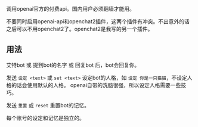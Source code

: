 调用openai官方的付费api。国内用户必须翻墙才能用。

不要同时启用openai-api和openchat2插件，这两个插件有冲突。不出意外的话之后可以不用openchat2了。openchat2是我写的另一个插件。


## 用法

艾特bot 或 提到bot的名字 或 回复bot 后，bot会回复你。

发送 `设定 <text>` 或 `set <text>` 设定bot的人格，如 `设定 你是一只猫猫`，不设定人格的话会使用默认的人格。
openai自带的洗脑很强，所以设定人格需要一些技巧。

发送 `重置` 或 `reset` 重置bot的记忆。

每个账号的设定和记忆是独立的。
